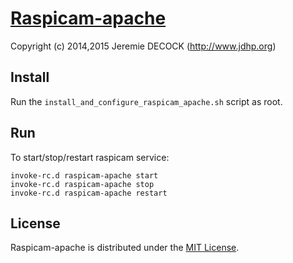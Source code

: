 # [Raspicam-apache](http://www.jdhp.org/projects_en.html)

Copyright (c) 2014,2015 Jeremie DECOCK (http://www.jdhp.org)

## Install

Run the `install_and_configure_raspicam_apache.sh` script as root.

## Run

To start/stop/restart raspicam service:

```
invoke-rc.d raspicam-apache start
invoke-rc.d raspicam-apache stop
invoke-rc.d raspicam-apache restart
```

## License

Raspicam-apache is distributed under the [MIT License](http://opensource.org/licenses/MIT).

